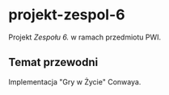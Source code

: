 # projekt-zespol-6

Projekt *Zespołu 6.* w ramach przedmiotu PWI.

## Temat przewodni
Implementacja "Gry w Życie" Conwaya.
